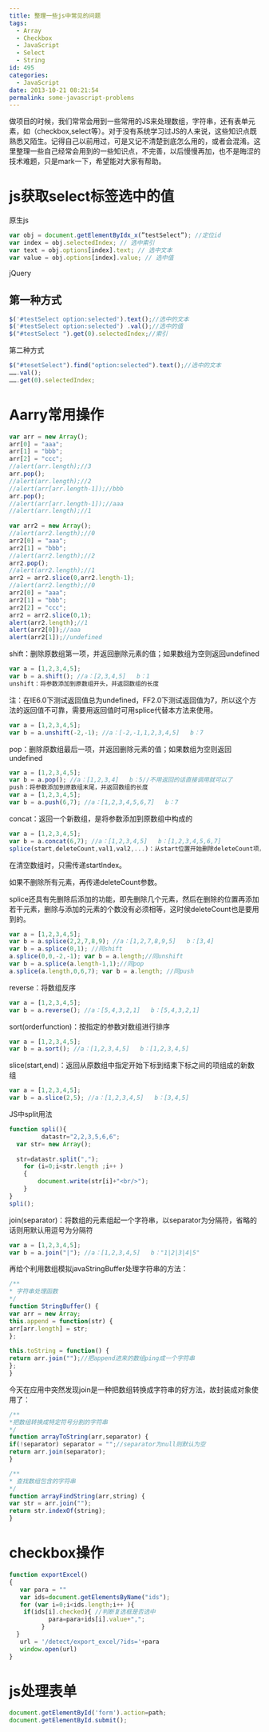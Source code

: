 ```yaml
---
title: 整理一些js中常见的问题
tags:
  - Array
  - Checkbox
  - JavaScript
  - Select
  - String
id: 495
categories:
  - JavaScript
date: 2013-10-21 08:21:54
permalink: some-javascript-problems
---
```


做项目的时候，我们常常会用到一些常用的JS来处理数组，字符串，还有表单元素，如（checkbox,select等）。对于没有系统学习过JS的人来说，这些知识点既熟悉又陌生。记得自己以前用过，可是又记不清楚到底怎么用的，或者会混淆。这里整理一些自己经常会用到的一些知识点，不完善，以后慢慢再加，也不是晦涩的技术难题，只是mark一下，希望能对大家有帮助。
<!--more-->

# js获取select标签选中的值

原生js

```javascript
var obj = document.getElementByIdx_x(”testSelect”); //定位id   
var index = obj.selectedIndex; // 选中索引   
var text = obj.options[index].text; // 选中文本   
var value = obj.options[index].value; // 选中值  
```
jQuery

## 第一种方式

```javascript
$('#testSelect option:selected').text();//选中的文本   
$('#testSelect option:selected') .val();//选中的值   
$("#testSelect ").get(0).selectedIndex;//索引  
```
第二种方式

```javascript
$("#tesetSelect").find("option:selected").text();//选中的文本   
…….val();   
…….get(0).selectedIndex;  
```
# Aarry常用操作

```javascript
var arr = new Array();   
arr[0] = "aaa";   
arr[1] = "bbb";   
arr[2] = "ccc";   
//alert(arr.length);//3   
arr.pop();   
//alert(arr.length);//2   
//alert(arr[arr.length-1]);//bbb   
arr.pop();   
//alert(arr[arr.length-1]);//aaa   
//alert(arr.length);//1   
  
var arr2 = new Array();   
//alert(arr2.length);//0   
arr2[0] = "aaa";   
arr2[1] = "bbb";   
//alert(arr2.length);//2   
arr2.pop();   
//alert(arr2.length);//1   
arr2 = arr2.slice(0,arr2.length-1);   
//alert(arr2.length);//0   
arr2[0] = "aaa";   
arr2[1] = "bbb";   
arr2[2] = "ccc";   
arr2 = arr2.slice(0,1);   
alert(arr2.length);//1   
alert(arr2[0]);//aaa   
alert(arr2[1]);//undefined  
```
shift：删除原数组第一项，并返回删除元素的值；如果数组为空则返回undefined


```javascript
var a = [1,2,3,4,5];   
var b = a.shift(); //a：[2,3,4,5]   b：1  
unshift：将参数添加到原数组开头，并返回数组的长度
```
注：在IE6.0下测试返回值总为undefined，FF2.0下测试返回值为7，所以这个方法的返回值不可靠，需要用返回值时可用splice代替本方法来使用。


```javascript
var a = [1,2,3,4,5];   
var b = a.unshift(-2,-1); //a：[-2,-1,1,2,3,4,5]   b：7  
```
pop：删除原数组最后一项，并返回删除元素的值；如果数组为空则返回undefined


```javascript
var a = [1,2,3,4,5];   
var b = a.pop(); //a：[1,2,3,4]   b：5//不用返回的话直接调用就可以了  
push：将参数添加到原数组末尾，并返回数组的长度
var a = [1,2,3,4,5];
var b = a.push(6,7); //a：[1,2,3,4,5,6,7]   b：7
```
concat：返回一个新数组，是将参数添加到原数组中构成的


```javascript
var a = [1,2,3,4,5];   
var b = a.concat(6,7); //a：[1,2,3,4,5]   b：[1,2,3,4,5,6,7]  
splice(start,deleteCount,val1,val2,...)：从start位置开始删除deleteCount项，并从该位置起插入val1,val2,...
```
在清空数组时，只需传递startIndex。

如果不删除所有元素，再传递deleteCount参数。

splice还具有先删除后添加的功能，即先删除几个元素，然后在删除的位置再添加若干元素，删除与添加的元素的个数没有必须相等，这时侯deleteCount也是要用到的。


```javascript
var a = [1,2,3,4,5];   
var b = a.splice(2,2,7,8,9); //a：[1,2,7,8,9,5]   b：[3,4]   
var b = a.splice(0,1); //同shift   
a.splice(0,0,-2,-1); var b = a.length;//同unshift   
var b = a.splice(a.length-1,1);//同pop   
a.splice(a.length,0,6,7); var b = a.length; //同push  
```
reverse：将数组反序


```javascript
var a = [1,2,3,4,5];   
var b = a.reverse(); //a：[5,4,3,2,1]   b：[5,4,3,2,1]  
```
sort(orderfunction)：按指定的参数对数组进行排序


```javascript
var a = [1,2,3,4,5];   
var b = a.sort(); //a：[1,2,3,4,5]   b：[1,2,3,4,5]  
```
slice(start,end)：返回从原数组中指定开始下标到结束下标之间的项组成的新数组


```javascript
var a = [1,2,3,4,5];   
var b = a.slice(2,5); //a：[1,2,3,4,5]   b：[3,4,5]  
```
JS中split用法

```javascript
function spli(){     
         datastr="2,2,3,5,6,6";        
  var str= new Array();     
    
  str=datastr.split(",");        
    for (i=0;i<str.length ;i++ )     
    {     
        document.write(str[i]+"<br/>");     
    }     
}     
spli();     
```   
join(separator)：将数组的元素组起一个字符串，以separator为分隔符，省略的话则用默认用逗号为分隔符

```javascript
var a = [1,2,3,4,5];   
var b = a.join("|"); //a：[1,2,3,4,5]   b："1|2|3|4|5"  
```
再给个利用数组模拟javaStringBuffer处理字符串的方法：

```javascript
/**  
* 字符串处理函数  
*/  
function StringBuffer() {   
var arr = new Array;   
this.append = function(str) {   
arr[arr.length] = str;   
};   
  
this.toString = function() {   
return arr.join("");//把append进来的数组ping成一个字符串   
};   
}  
```
今天在应用中突然发现join是一种把数组转换成字符串的好方法，故封装成对象使用了：


```javascript
/**  
*把数组转换成特定符号分割的字符串  
*/  
function arrayToString(arr,separator) {   
if(!separator) separator = "";//separator为null则默认为空   
return arr.join(separator);   
}  
```

```javascript
/**  
* 查找数组包含的字符串  
*/  
function arrayFindString(arr,string) {   
var str = arr.join("");   
return str.indexOf(string);   
} 
``` 
# checkbox操作

```javascript
function exportExcel()   
{   
   var para = ""  
   var ids=document.getElementsByName("ids");   
   for (var i=0;i<ids.length;i++ ){   
    if(ids[i].checked){ //判断复选框是否选中   
           para=para+ids[i].value+",";   
         }   
  }   
   url = '/detect/export_excel/?ids='+para   
   window.open(url)   
}   
``` 
# js处理表单

```javascript
document.getElementById('form').action=path;  
document.getElementById.submit();  
```